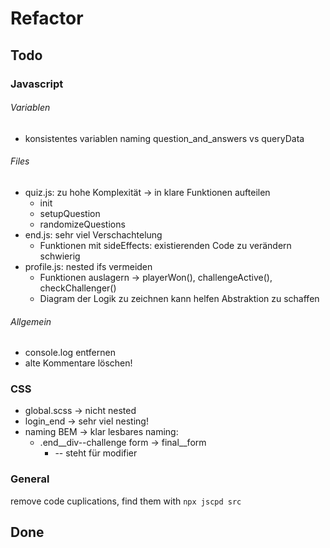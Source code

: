 # Refactor
## Todo

### Javascript
###### Variablen
* konsistentes variablen naming question_and_answers vs queryData

###### Files
* quiz.js: zu hohe Komplexität -> in klare Funktionen aufteilen
  * init
  * setupQuestion
  * randomizeQuestions
* end.js: sehr viel Verschachtelung
  * Funktionen mit sideEffects: existierenden Code zu verändern schwierig
* profile.js: nested ifs vermeiden
  * Funktionen auslagern -> playerWon(), challengeActive(), checkChallenger()
  * Diagram der Logik zu zeichnen kann helfen Abstraktion zu schaffen

###### Allgemein
* console.log entfernen
* alte Kommentare löschen!

### CSS
* global.scss -> nicht nested
* login_end -> sehr viel nesting!
* naming BEM -> klar lesbares naming: 
  * .end__div--challenge form -> final__form
    * -- steht für modifier

### General
remove code cuplications, find them with `npx jscpd src`

## Done
